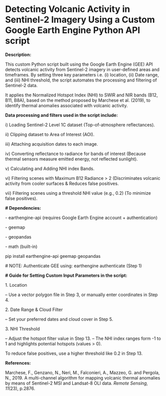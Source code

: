 # **Detecting Volcanic Activity in Sentinel-2 Imagery Using a Custom Google Earth Engine Python API script**



**Description:**

This custom Python script built using the Google Earth Engine (GEE) API  detects volcanic activity from Sentinel-2 imagery in user-defined areas and timeframes. By setting three key parameters i.e. (i) location, (ii) Date range, and (iii) NHI threshold, the script automates the processing and filtering of Sentinel-2 data. 

It applies the Normalized Hotspot Index (NHI) to SWIR and NIR bands (B12, B11, B8A), based on the method proposed by Marchese et al. (2019), to identify thermal anomalies associated with volcanic activity.



**Data processing and filters used in the script include:**

i) Loading Sentinel-2 Level 1C dataset (Top-of-atmosphere reflectances).

ii) Clipping dataset to Area of Interest (AOI).

iii) Attaching acquisition dates to each image.

iv) Converting reflectance to radiance for bands of interest (Because thermal sensors measure emitted energy, not reflected sunlight).

v) Calculating and Adding NHI index Bands.

vi) Filtering scenes with Maximum B12 Radiance > 2 (Discriminates volcanic activity from cooler surfaces \& Reduces false positives.

vii) Filtering scenes using a threshold NHI value (e.g., 0.2) (To minimize false positives).



**# Dependencies:**

\- earthengine-api (requires Google Earth Engine account + authentication)

\- geemap

\- geopandas

\- math (built-in)

pip install earthengine-api geemap geopandas

\# NOTE: Authenticate GEE using: earthengine authenticate (Step 1)



**# Guide for Setting Custom Input Parameters in the script:**

1\. Location

– Use a vector polygon file in Step 3, or manually enter coordinates in Step 4.



2\. Date Range \& Cloud Filter

– Set your preferred dates and cloud cover in Step 5.



3\. NHI Threshold

– Adjust the hotspot filter value in Step 13. – The NHI index ranges form -1 to 1 and highlights potential hotspots (values > 0).

To reduce false positives, use a higher threshold like 0.2 in Step 13. 



**References:**

Marchese, F., Genzano, N., Neri, M., Falconieri, A., Mazzeo, G. and Pergola, N., 2019. A multi-channel algorithm for mapping volcanic thermal anomalies by means of Sentinel-2 MSI and Landsat-8 OLI data. *Remote Sensing, 11*(23), p.2876.

